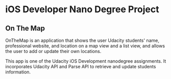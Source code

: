 # iOS Developer Nano Degree Project

## On The Map

OnTheMap is an application that shows the user Udacity students' name, professional website, and location on a map view and a list view, and allows the user to add or update their own locations.

This app is one of the Udacity iOS Development nanodegree assignments. It incorporates Udacity API and Parse API to retrieve and update students information.

